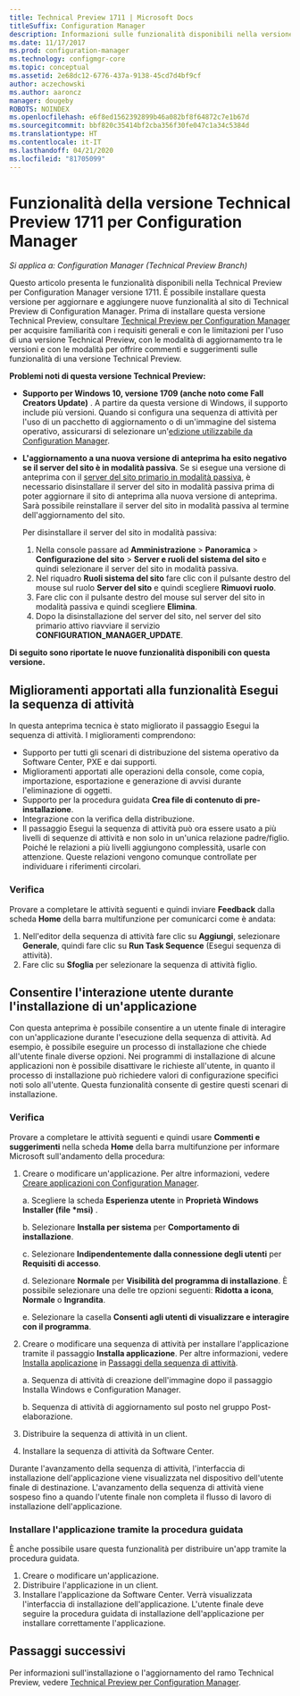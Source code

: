 ```yaml
---
title: Technical Preview 1711 | Microsoft Docs
titleSuffix: Configuration Manager
description: Informazioni sulle funzionalità disponibili nella versione Technical Preview 1711 per Configuration Manager.
ms.date: 11/17/2017
ms.prod: configuration-manager
ms.technology: configmgr-core
ms.topic: conceptual
ms.assetid: 2e68dc12-6776-437a-9138-45cd7d4bf9cf
author: aczechowski
ms.author: aaroncz
manager: dougeby
ROBOTS: NOINDEX
ms.openlocfilehash: e6f8ed1562392899b46a082bf8f64872c7e1b67d
ms.sourcegitcommit: bbf820c35414bf2cba356f30fe047c1a34c5384d
ms.translationtype: HT
ms.contentlocale: it-IT
ms.lasthandoff: 04/21/2020
ms.locfileid: "81705099"
---
```

# <a name="capabilities-in-technical-preview-1711-for-configuration-manager"></a>Funzionalità della versione Technical Preview 1711 per Configuration Manager

*Si applica a: Configuration Manager (Technical Preview Branch)*

Questo articolo presenta le funzionalità disponibili nella Technical Preview per Configuration Manager versione 1711. È possibile installare questa versione per aggiornare e aggiungere nuove funzionalità al sito di Technical Preview di Configuration Manager. Prima di installare questa versione Technical Preview, consultare [Technical Preview per Configuration Manager](../../core/get-started/technical-preview.md) per acquisire familiarità con i requisiti generali e con le limitazioni per l'uso di una versione Technical Preview, con le modalità di aggiornamento tra le versioni e con le modalità per offrire commenti e suggerimenti sulle funzionalità di una versione Technical Preview.     


<!--  Known Issues Template   
**Known Issues in this Technical Preview:**
-   **Issue Name**. Details
    Workaround details.
-->
**Problemi noti di questa versione Technical Preview:**
- **Supporto per Windows 10, versione 1709 (anche noto come Fall Creators Update)** .  A partire da questa versione di Windows, il supporto include più versioni. Quando si configura una sequenza di attività per l'uso di un pacchetto di aggiornamento o di un'immagine del sistema operativo, assicurarsi di selezionare un'[edizione utilizzabile da Configuration Manager](../plan-design/configs/support-for-windows-10.md#windows-10-as-a-client).
- **L'aggiornamento a una nuova versione di anteprima ha esito negativo se il server del sito è in modalità passiva**. Se si esegue una versione di anteprima con il [server del sito primario in modalità passiva](capabilities-in-technical-preview-1706.md#site-server-role-high-availability), è necessario disinstallare il server del sito in modalità passiva prima di poter aggiornare il sito di anteprima alla nuova versione di anteprima. Sarà possibile reinstallare il server del sito in modalità passiva al termine dell'aggiornamento del sito.

  Per disinstallare il server del sito in modalità passiva:
  1. Nella console passare ad **Amministrazione** > **Panoramica** > **Configurazione del sito** > **Server e ruoli del sistema del sito** e quindi selezionare il server del sito in modalità passiva.
  2. Nel riquadro **Ruoli sistema del sito** fare clic con il pulsante destro del mouse sul ruolo **Server del sito** e quindi scegliere **Rimuovi ruolo**.
  3. Fare clic con il pulsante destro del mouse sul server del sito in modalità passiva e quindi scegliere **Elimina**.
  4. Dopo la disinstallazione del server del sito, nel server del sito primario attivo riavviare il servizio **CONFIGURATION_MANAGER_UPDATE**.

**Di seguito sono riportate le nuove funzionalità disponibili con questa versione.**  

<!--  Section Template
##  FEATURE
### Procedure 1
### Try it out!  
 Try to complete the following tasks and then send us **Feedback** from the **Home** tab of the Ribbon to let us know how it worked:
 -  Task 1
 -  Task 2              
-->

## <a name="improvements-to-run-task-sequence"></a>Miglioramenti apportati alla funzionalità Esegui la sequenza di attività
<!-- 1261338 -->

In questa anteprima tecnica è stato migliorato il passaggio Esegui la sequenza di attività. I miglioramenti comprendono:

- Supporto per tutti gli scenari di distribuzione del sistema operativo da Software Center, PXE e dai supporti.
- Miglioramenti apportati alle operazioni della console, come copia, importazione, esportazione e generazione di avvisi durante l'eliminazione di oggetti.
- Supporto per la procedura guidata **Crea file di contenuto di pre-installazione**.
- Integrazione con la verifica della distribuzione.
- Il passaggio Esegui la sequenza di attività può ora essere usato a più livelli di sequenze di attività e non solo in un'unica relazione padre/figlio. Poiché le relazioni a più livelli aggiungono complessità, usarle con attenzione. Queste relazioni vengono comunque controllate per individuare i riferimenti circolari.

### <a name="try-it-out"></a>Verifica  

Provare a completare le attività seguenti e quindi inviare **Feedback** dalla scheda **Home** della barra multifunzione per comunicarci come è andata:

1. Nell'editor della sequenza di attività fare clic su **Aggiungi**, selezionare **Generale**, quindi fare clic su **Run Task Sequence** (Esegui sequenza di attività).
2. Fare clic su **Sfoglia** per selezionare la sequenza di attività figlio.

## <a name="allow-user-interaction-when-installing-an-application----1356976---"></a>Consentire l'interazione utente durante l'installazione di un'applicazione <!-- 1356976 -->

Con questa anteprima è possibile consentire a un utente finale di interagire con un'applicazione durante l'esecuzione della sequenza di attività. Ad esempio, è possibile eseguire un processo di installazione che chiede all'utente finale diverse opzioni. Nei programmi di installazione di alcune applicazioni non è possibile disattivare le richieste all'utente, in quanto il processo di installazione può richiedere valori di configurazione specifici noti solo all'utente. Questa funzionalità consente di gestire questi scenari di installazione.

### <a name="try-it-out"></a>Verifica

Provare a completare le attività seguenti e quindi usare **Commenti e suggerimenti** nella scheda **Home** della barra multifunzione per informare Microsoft sull'andamento della procedura:

1.  Creare o modificare un'applicazione. Per altre informazioni, vedere [Creare applicazioni con Configuration Manager](../../apps/deploy-use/create-applications.md).

    a. Scegliere la scheda **Esperienza utente** in **Proprietà Windows Installer (file \*msi)** .

    b. Selezionare **Installa per sistema** per **Comportamento di installazione**.

    c. Selezionare **Indipendentemente dalla connessione degli utenti** per **Requisiti di accesso**.

    d. Selezionare **Normale** per **Visibilità del programma di installazione**. È possibile selezionare una delle tre opzioni seguenti: **Ridotta a icona**, **Normale** o **Ingrandita**.

    e. Selezionare la casella **Consenti agli utenti di visualizzare e interagire con il programma**.

2.  Creare o modificare una sequenza di attività per installare l'applicazione tramite il passaggio **Installa applicazione**. Per altre informazioni, vedere [Installa applicazione](../../osd/understand/task-sequence-steps.md#BKMK_InstallApplication) in [Passaggi della sequenza di attività](../../osd/understand/task-sequence-steps.md).

    a. Sequenza di attività di creazione dell'immagine dopo il passaggio Installa Windows e Configuration Manager.

    b. Sequenza di attività di aggiornamento sul posto nel gruppo Post-elaborazione.

3.  Distribuire la sequenza di attività in un client.
4.  Installare la sequenza di attività da Software Center.

Durante l'avanzamento della sequenza di attività, l'interfaccia di installazione dell'applicazione viene visualizzata nel dispositivo dell'utente finale di destinazione. L'avanzamento della sequenza di attività viene sospeso fino a quando l'utente finale non completa il flusso di lavoro di installazione dell'applicazione.

### <a name="install-using-the-wizard"></a>Installare l'applicazione tramite la procedura guidata

È anche possibile usare questa funzionalità per distribuire un'app tramite la procedura guidata.

1. Creare o modificare un'applicazione.
2. Distribuire l'applicazione in un client.
3. Installare l'applicazione da Software Center. Verrà visualizzata l'interfaccia di installazione dell'applicazione. L'utente finale deve seguire la procedura guidata di installazione dell'applicazione per installare correttamente l'applicazione.




<!-- When we have another H2 in this topic, Add this Next Steps section back in.  -->

## <a name="next-steps"></a>Passaggi successivi
Per informazioni sull'installazione o l'aggiornamento del ramo Technical Preview, vedere [Technical Preview per Configuration Manager](technical-preview.md).    
